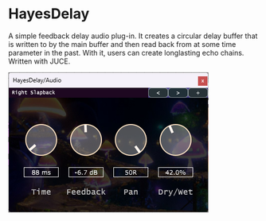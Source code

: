 # HayesDelay
A simple feedback delay audio plug-in. 
It creates a circular delay buffer that is written to by the main buffer and then read back from at some time parameter in the past.
With it, users can create longlasting echo chains.
Written with JUCE.

![alt text](Resources/Images/DelayGUI.png)
